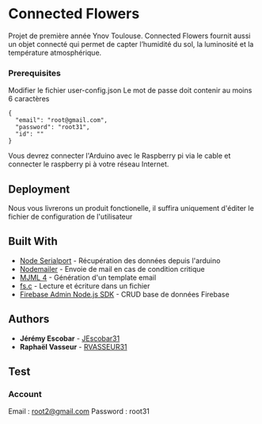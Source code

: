 # Connected Flowers

Projet de première année Ynov Toulouse.
Connected Flowers fournit aussi un objet connecté qui permet de capter l’humidité du sol, la luminosité et la température atmosphérique. 

### Prerequisites

Modifier le fichier user-config.json
Le mot de passe doit contenir au moins 6 caractères

```
{
  "email": "root@gmail.com",
  "password": "root31",
  "id": ""
}
```

Vous devrez connecter l'Arduino avec le Raspberry pi via le cable et connecter le raspberry pi
à votre réseau Internet.

## Deployment

Nous vous livrerons un produit fonctionelle, il suffira uniquement d'éditer le fichier de configuration de l'utilisateur

## Built With

* [Node Serialport](https://github.com/akaJes/node-serialport) - Récupération des données depuis l'arduino
* [Nodemailer](https://github.com/nodemailer/nodemailer) - Envoie de mail en cas de condition critique
* [MJML 4](https://github.com/mjmlio/mjml) - Génération d'un template email
* [fs.c](https://github.com/jwerle/fs.c) - Lecture et écriture dans un fichier
* [Firebase Admin Node.js SDK](https://github.com/firebase/firebase-admin-node) - CRUD base de données Firebase

## Authors

* **Jérémy Escobar** - [JEscobar31](https://github.com/jescobar31)
* **Raphaël Vasseur** - [RVASSEUR31](https://github.com/rvasseur31)

## Test
### Account
Email : root2@gmail.com
Password : root31
